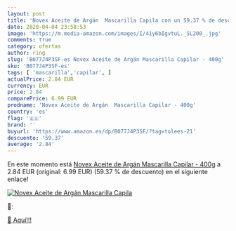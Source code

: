 ```yaml
---
layout: post
title: 'Novex Aceite de Argán  Mascarilla Capila con un 59.37 % de descuento'
date: 2020-04-04 23:58:53
image: 'https://m.media-amazon.com/images/I/41y6bIgvtuL._SL200_.jpg'
comments: true
category: ofertas
author: ring
slug: 'B077J4P3SF-es Novex Aceite de Argán Mascarilla Capilar - 400g'
sku: 'B077J4P3SF-es'
tags: [ 'mascarilla','capilar', ]
actualPrice: 2.84 EUR
currency: EUR
price: 2.84
comparePrice: 6.99 EUR
prodname: 'Novex Aceite de Argán  Mascarilla Capilar - 400g'
country: 'es'
flag: '🇪🇸'
brand: ''
buyurl: 'https://www.amazon.es/dp/B077J4P3SF/?tag=tolees-21'
descuento: '59.37'
average: '2.84'
---
```


En este momento está [Novex Aceite de Argán  Mascarilla Capilar - 400g](https://www.amazon.es/dp/B077J4P3SF/?tag=tolees-21) a 2.84 EUR (original: 6.99 EUR) (59.37 %  de descuento) en el siguiente enlace!

[![Novex Aceite de Argán  Mascarilla Capila](https://m.media-amazon.com/images/I/41y6bIgvtuL._SL200_.jpg)](https://www.amazon.es/dp/B077J4P3SF/?tag=tolees-21)

🔎:


[🛒 Aquí!!!](https://www.amazon.es/dp/B077J4P3SF/?tag=tolees-21)

